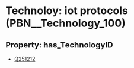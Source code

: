 # Technoloy: __iot protocols__ (PBN__Technology_100)

## Property: has_TechnologyID

* [Q251212](Q251212)


